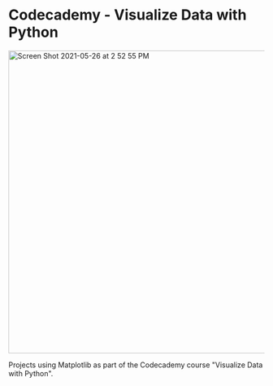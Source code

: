 # Codecademy - Visualize Data with Python
<img width="595" alt="Screen Shot 2021-05-26 at 2 52 55 PM" src="https://user-images.githubusercontent.com/80420919/119708392-7d9cc380-be32-11eb-9dd6-e8275bf47acb.png">

Projects using Matplotlib as part of the Codecademy course "Visualize Data with Python".
